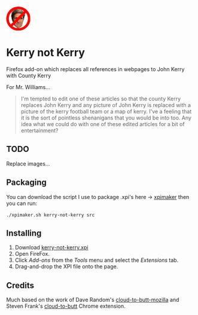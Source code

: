 ![Kerry not Kerry Image](https://github.com/vool/kerry-not-kerry/blob/master/src/chrome/content/icons/kerry-not-kerry64.png?raw=true)

# Kerry not Kerry


Firefox add-on which replaces all references in webpages to John Kerry with County Kerry


For Mr. Williams...

> I'm tempted to edit one of these articles so that the county Kerry replaces John Kerry and any picture of John Kerry is replaced with a picture of the kerry football team or a map of kerry. I've a feeling that it is the sort of pointless shenanigans that you would be into too. Any idea what we could do with one of these edited articles for a bit of entertainment?

## TODO

Replace images...

## Packaging

You can download the script I use to package .xpi's here -> [xpimaker](https://gist.github.com/vool/cd48c7bf96af141638bd#file-xpimaker-sh)
then you can run:

    ./xpimaker.sh kerry-not-kerry src


## Installing

1. Download [kerry-not-kerry.xpi](https://github.com/vool/kerry-not-kerry/blob/master/kerry-not-kerry.xpi?raw=true)
2. Open FireFox.
3. Click *Add-ons* from the *Tools* menu and select the *Extensions* tab.
4. Drag-and-drop the XPI file onto the page.

## Credits

Much based on the work of Dave Random's [cloud-to-butt-mozilla](https://github.com/DaveRandom/cloud-to-butt-mozilla)  and Steven Frank's [cloud-to-butt](https://github.com/panicsteve/cloud-to-butt) Chrome extension.


